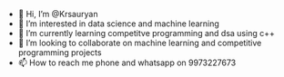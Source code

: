 - 👋 Hi, I’m @Krsauryan
- 👀 I’m interested in data science and machine learning
- 🌱 I’m currently learning competitve programming and dsa using c++
- 💞️ I’m looking to collaborate on machine learning and competitive programming projects
- 📫 How to reach me phone and whatsapp on 9973227673

<!---
Krsauryan/Krsauryan is a ✨ special ✨ repository because its `README.md` (this file) appears on your GitHub profile.
You can click the Preview link to take a look at your changes.
--->
